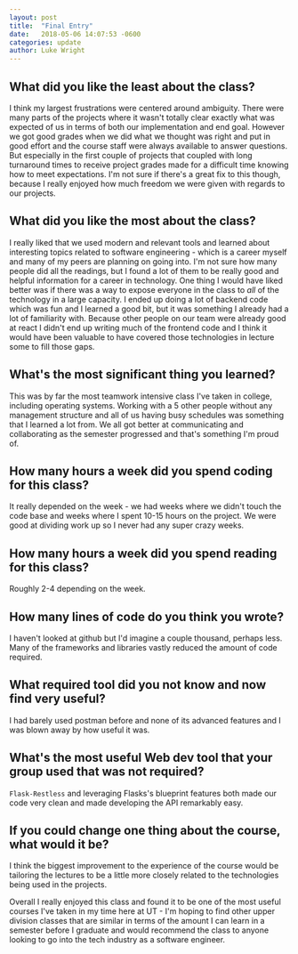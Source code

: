 ```yaml
---
layout: post
title:  "Final Entry"
date:   2018-05-06 14:07:53 -0600
categories: update
author: Luke Wright
---
```

## What did you like the least about the class?

I think my largest frustrations were centered around ambiguity. There were many parts of the projects where it wasn't totally clear exactly what was expected of us in terms of both our implementation and end goal. However we got good grades when we did what we thought was right and put in good effort and the course staff were always available to answer questions. But especially in the first couple of projects that coupled with long turnaround times to receive project grades made for a difficult time knowing how to meet expectations. I'm not sure if there's a great fix to this though, because I really enjoyed how much freedom we were given with regards to our projects.

## What did you like the most about the class?

I really liked that we used modern and relevant tools and learned about interesting topics related to software engineering - which is a career myself and many of my peers are planning on going into. I'm not sure how many people did all the readings, but I found a lot of them to be really good and helpful information for a career in technology. One thing I would have liked better was if there was a way to expose everyone in the class to *all* of the technology in a large capacity. I ended up doing a lot of backend code which was fun and I learned a good bit, but it was something I already had a lot of familiarity with. Because other people on our team were already good at react I didn't end up writing much of the frontend code and I think it would have been valuable to have covered those technologies in lecture some to fill those gaps.

## What's the most significant thing you learned?

This was by far the most teamwork intensive class I've taken in college, including operating systems. Working with a 5 other people without any management structure and all of us having busy schedules was something that I learned a lot from. We all got better at communicating and collaborating as the semester progressed and that's something I'm proud of.

## How many hours a week did you spend coding for this class?

It really depended on the week - we had weeks where we didn't touch the code base and weeks where I spent 10-15 hours on the project. We were good at dividing work up so I never had any super crazy weeks.

## How many hours a week did you spend reading for this class?

Roughly 2-4 depending on the week.

## How many lines of code do you think you wrote?

I haven't looked at github but I'd imagine a couple thousand, perhaps less. Many of the frameworks and libraries vastly reduced the amount of code required.

## What required tool did you not know and now find very useful?

I had barely used postman before and none of its advanced features and I was blown away by how useful it was.

## What's the most useful Web dev tool that your group used that was not required?

`Flask-Restless` and leveraging Flasks's blueprint features both made our code very clean and made developing the API remarkably easy.

## If you could change one thing about the course, what would it be?

I think the biggest improvement to the experience of the course would be tailoring the lectures to be a little more closely related to the technologies being used in the projects.


Overall I really enjoyed this class and found it to be one of the most useful courses I've taken in my time here at UT - I'm hoping to find other upper division classes that are similar in terms of the amount I can learn in a semester before I graduate and would recommend the class to anyone looking to go into the tech industry as a software engineer.
